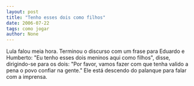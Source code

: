 ```yaml
---
layout: post
title: "Tenho esses dois como filhos"
date: 2006-07-22
tags: como jogar
author: None
---
```


Lula falou meia hora. Terminou o discurso com um frase para Eduardo e Humberto:
\"Eu tenho esses dois meninos aqui como filhos\", disse, dirigindo-se para os dois: \"Por favor, vamos fazer com que tenha valido a pena o povo confiar na gente.\"
Ele está descendo do palanque para falar com a imprensa. 
